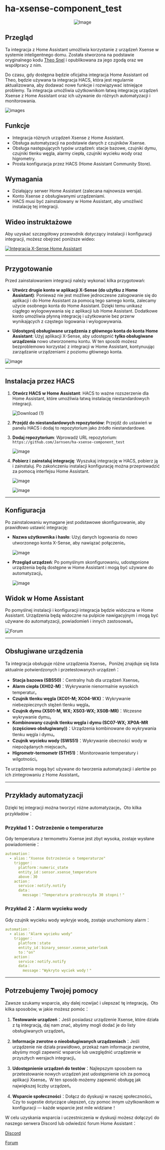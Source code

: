 # ha-xsense-component_test

<p align="center">
<img src="https://github.com/user-attachments/assets/8e05446e-bc14-4a21-9f6d-8e9f9defd630" alt="Image">
</p>

## Przegląd
Ta integracja z Home Assistant umożliwia korzystanie z urządzeń Xsense w systemie inteligentnego domu. Została stworzona na podstawie oryginalnego kodu [Theo Snel](https://github.com/theosnel/homeassistant-core/tree/xsense/homeassistant/components/xsense) i opublikowana za jego zgodą oraz we współpracy z nim.

Do czasu, gdy dostępna będzie oficjalna integracja Home Assistant od Theo, będzie używana ta integracja HACS, która jest regularnie aktualizowana, aby dodawać nowe funkcje i rozwiązywać istniejące problemy. Ta integracja umożliwia użytkownikom łatwą integrację urządzeń Xsense z Home Assistant oraz ich używanie do różnych automatyzacji i monitorowania.

![images](https://github.com/Elwinmage/ha-xsense-component/assets/15807572/c49a97f2-5e10-4129-82bc-1d647adc0895)

## Funkcje
- Integracja różnych urządzeń Xsense z Home Assistant.
- Obsługa automatyzacji na podstawie danych z czujników Xsense.
- Obsługa następujących typów urządzeń: stacje bazowe, czujniki dymu, czujniki tlenku węgla, alarmy ciepła, czujniki wycieku wody oraz higrometry.
- Prosta konfiguracja przez HACS (Home Assistant Community Store).

## Wymagania
- Działający serwer Home Assistant (zalecana najnowsza wersja).
- Konto Xsense z obsługiwanymi urządzeniami.
- HACS musi być zainstalowany w Home Assistant, aby umożliwić instalację tej integracji.

## Wideo instruktażowe
Aby uzyskać szczegółowy przewodnik dotyczący instalacji i konfiguracji integracji, możesz obejrzeć poniższe wideo:

[![Integracja X-Sense Home Assistant](https://img.youtube.com/vi/3CCKK-qX-YA/0.jpg)](https://www.youtube.com/watch?v=3CCKK-qX-YA)

____________________________________________________________

## Przygotowanie
Przed zainstalowaniem integracji należy wykonać kilka przygotowań:

- **Utwórz drugie konto w aplikacji X-Sense (do użytku z Home Assistant)**: Ponieważ nie jest możliwe jednoczesne zalogowanie się do aplikacji i do Home Assistant za pomocą tego samego konta, zalecamy użycie osobnego konta do Home Assistant. Dzięki temu unikasz ciągłego wylogowywania się z aplikacji lub Home Assistant. Dodatkowe konto umożliwia płynną integrację i użytkowanie bez przerw wynikających z częstego logowania i wylogowywania.

- **Udostępnij obsługiwane urządzenia z głównego konta do konta Home Assistant**: Użyj aplikacji X-Sense, aby udostępnić **tylko obsługiwane urządzenia** nowo utworzonemu kontu. W ten sposób możesz bezproblemowo korzystać z integracji w Home Assistant, kontynuując zarządzanie urządzeniami z poziomu głównego konta.

![image](https://github.com/Elwinmage/ha-xsense-component/assets/15807572/9cc18693-5f37-49c5-a67d-22602fa7eef5)

____________________________________________________________

## Instalacja przez HACS
1. **Otwórz HACS w Home Assistant**:
   HACS to ważne rozszerzenie dla Home Assistant, które umożliwia łatwą instalację niestandardowych integracji.

   ![Download (1)](https://github.com/Elwinmage/ha-xsense-component/assets/15807572/3220c686-f53f-4766-9523-e3272a6ff104)

2. **Przejdź do niestandardowych repozytoriów**:
   Przejdź do ustawień w panelu HACS i dodaj to repozytorium jako źródło niestandardowe.

3. **Dodaj repozytorium**:
   Wprowadź URL repozytorium: `https://github.com/Jarnsen/ha-xsense-component_test`

   ![image](https://github.com/Elwinmage/ha-xsense-component/assets/15807572/48c23cf0-a212-4889-8d08-f995ff2fd5d7)

4. **Pobierz i zainstaluj integrację**:
   Wyszukaj integrację w HACS, pobierz ją i zainstaluj. Po zakończeniu instalacji konfigurację można przeprowadzić za pomocą interfejsu Home Assistant.

   ![image](https://github.com/Elwinmage/ha-xsense-component/assets/15807572/5bd2d567-6568-47c5-a45e-6af7228ff30e)
   
   ![image](https://github.com/Elwinmage/ha-xsense-component/assets/15807572/33cd7bfa-eec2-44f5-af30-4f21269f0081)

____________________________________________________________

## Konfiguracja
Po zainstalowaniu wymagane jest podstawowe skonfigurowanie, aby prawidłowo ustawić integrację:
- **Nazwa użytkownika i hasło**: Użyj danych logowania do nowo utworzonego konta X-Sense, aby nawiązać połączenie。

    ![image](https://github.com/Elwinmage/ha-xsense-component/assets/15807572/48c5e923-a6a0-4a47-8f26-8ef3954ea34b)
  
- **Przegląd urządzeń**: Po pomyślnym skonfigurowaniu, udostępnione urządzenia będą dostępne w Home Assistant i mogą być używane do automatyzacji。

    ![image](https://github.com/Elwinmage/ha-xsense-component/assets/15807572/42b33b6b-ecd9-45f6-99fc-314a0abd9bbe)
## Widok w Home Assistant
Po pomyślnej instalacji i konfiguracji integracja będzie widoczna w Home Assistant. Urządzenia będą widoczne na pulpicie nawigacyjnym i mogą być używane do automatyzacji, powiadomień i innych zastosowań。


![Forum](https://github.com/Elwinmage/ha-xsense-component/assets/15807572/2d271b78-39d9-4bbd-837d-8593cf1933bd)


____________________________________________________________

## Obsługiwane urządzenia
Ta integracja obsługuje różne urządzenia Xsense。Poniżej znajduje się lista aktualnie potwierdzonych i przetestowanych urządzeń：
- **Stacja bazowa (SBS50)**：Centralny hub dla urządzeń Xsense。
- **Alarm ciepła (XH02-M)**：Wykrywanie nienormalnie wysokich temperatur。
- **Czujnik tlenku węgla (XC01-M; XC04-WX)**：Wykrywanie niebezpiecznych stężeń tlenku węgla。
- **Czujnik dymu (XS01-M, WX; XS03-WX; XS0B-MR)**：Wczesne wykrywanie dymu。
- **Kombinowany czujnik tlenku węgla i dymu (SC07-WX; XP0A-MR (częściowo obsługiwany))**：Urządzenia kombinowane do wykrywania tlenku węgla i dymu。
- **Czujnik wycieku wody (SWS51)**：Wykrywanie obecności wody w niepożądanych miejscach。
- **Higrometr-termometr (STH51)**：Monitorowanie temperatury i wilgotności。

Te urządzenia mogą być używane do tworzenia automatyzacji i alertów po ich zintegrowaniu z Home Assistant。

____________________________________________________________

## Przykłady automatyzacji
Dzięki tej integracji można tworzyć różne automatyzacje。Oto kilka przykładów：

### Przykład 1：Ostrzeżenie o temperaturze
Gdy temperatura z termometru Xsense jest zbyt wysoka, zostaje wysłane powiadomienie：

```yaml
automation：
  - alias："Xsense Ostrzeżenie o temperaturze"
    trigger：
      platform：numeric_state
      entity_id：sensor.xsense_temperature
      above：30
    action：
      service：notify.notify
      data：
        message："Temperatura przekroczyła 30 stopni！"
```

### Przykład 2：Alarm wycieku wody
Gdy czujnik wycieku wody wykryje wodę, zostaje uruchomiony alarm：

```yaml
automation：
  - alias："Alarm wycieku wody"
    trigger：
      platform：state
      entity_id：binary_sensor.xsense_waterleak
      to："on"
    action：
      service：notify.notify
      data：
        message："Wykryto wyciek wody！"
```

____________________________________________________________

## Potrzebujemy Twojej pomocy
Zawsze szukamy wsparcia, aby dalej rozwijać i ulepszać tę integrację。Oto kilka sposobów, w jakie możesz pomóc：

1. **Testowanie urządzeń**：Jeśli posiadasz urządzenie Xsense, które działa z tą integracją, daj nam znać, abyśmy mogli dodać je do listy obsługiwanych urządzeń。

2. **Informacje zwrotne o nieobsługiwanych urządzeniach**：Jeśli urządzenie nie działa prawidłowo, przekaż nam informacje zwrotne, abyśmy mogli zapewnić wsparcie lub uwzględnić urządzenie w przyszłych wersjach integracji。

3. **Udostępnienie urządzeń do testów**：Najlepszym sposobem na przetestowanie nowych urządzeń jest udostępnienie ich za pomocą aplikacji Xsense。W ten sposób możemy zapewnić obsługę jak największej liczby urządzeń。

4. **Wsparcie społeczności**：Dołącz do dyskusji w naszej społeczności。Czy to sugestie dotyczące ulepszeń, czy pomoc innym użytkownikom w konfiguracji — każde wsparcie jest mile widziane！

W celu uzyskania wsparcia i uczestniczenia w dyskusji możesz dołączyć do naszego serwera Discord lub odwiedzić forum Home Assistant：

[Discord](https：//discord.gg/5phHHgGb3V)

[Forum](https：//community.home-assistant.io/t/x-sense-security-is-it-possible-to-create-an-integration/534119/110)

